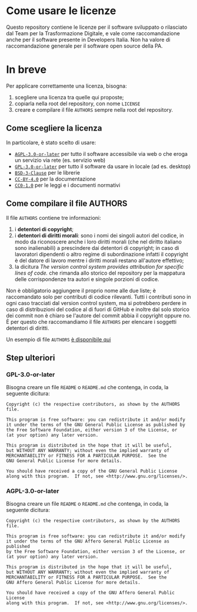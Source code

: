 # Come usare le licenze

Questo repository contiene le licenze per il software sviluppato o rilasciato dal Team per la Trasformazione Digitale, e vale come raccomandazione anche per il software presente in Developers Italia. Non ha valore di raccomandazione generale per il software open source della PA.

# In breve

Per applicare correttamente una licenza, bisogna:

1. scegliere una licenza tra quelle qui proposte;
2. copiarla nella root del repository, con nome `LICENSE`
3. creare e compilare il file `AUTHORS` sempre nella root del repository.

## Come scegliere la licenza

In particolare, è stato scelto di usare:
- [`AGPL-3.0-or-later`](AGPL-3.0-or-later) per tutto il software accessibile via web o che eroga un servizio via rete (es. servizio web)
- [`GPL-3.0-or-later`](GPL-3.0-or-later) per tutto il software da usare in locale (ad es. desktop)
- [`BSD-3-Clause`](BSD-3-Clause) per le librerie
- [`CC-BY-4.0`](CC-BY-4.0) per la documentazione
- [`CC0-1.0`](CC0-1.0) per le leggi e i documenti normativi

## Come compilare il file AUTHORS

Il file `AUTHORS` contiene tre informazioni:

1. i **detentori di copyright**;
2. i **detentori di diritti morali**: sono i nomi dei singoli autori del codice, in modo da riconoscere anche i loro diritti morali (che nel diritto italiano sono inalienabili) a prescindere dai detentori di copyright; in caso di lavoratori dipendenti o altro regime di subordinazione infatti il copyright è del datore di lavoro mentre i diritti morali restano all'autore effettivo;
3. la dicitura *The version control system provides attribution for specific lines of code.* che rimanda allo storico del repository per la mappatura delle corrispondenze tra autori e singole porzioni di codice.

Non è obbligatorio aggiungere il proprio nome alle due liste; è raccomandato solo per contributi di codice rilevanti. Tutti i contributi sono in ogni caso tracciati dal version control system, ma si potrebbero perdere in caso di distribuzioni del codice al di fuori di GitHub e inoltre dal solo storico dei commit non è chiaro se l'autore del commit abbia il copyright oppure no. È per questo che raccomandiamo il file `AUTHORS` per elencare i soggetti detentori di diritti.

Un esempio di file `AUTHORS` [è disponibile qui](AUTHORS)

## Step ulteriori

### GPL-3.0-or-later
Bisogna creare un file `README` o `README.md` che contenga, in coda, la seguente dicitura:

```
Copyright (c) the respective contributors, as shown by the AUTHORS file.

This program is free software: you can redistribute it and/or modify
it under the terms of the GNU General Public License as published by
the Free Software Foundation, either version 3 of the License, or
(at your option) any later version.

This program is distributed in the hope that it will be useful,
but WITHOUT ANY WARRANTY; without even the implied warranty of
MERCHANTABILITY or FITNESS FOR A PARTICULAR PURPOSE.  See the
GNU General Public License for more details.

You should have received a copy of the GNU General Public License
along with this program.  If not, see <http://www.gnu.org/licenses/>.
```
### AGPL-3.0-or-later
Bisogna creare un file `README` o `README.md` che contenga, in coda, la seguente dicitura:

```
Copyright (c) the respective contributors, as shown by the AUTHORS file.

This program is free software: you can redistribute it and/or modify
it under the terms of the GNU Affero General Public License as published
by the Free Software Foundation, either version 3 of the License, or
(at your option) any later version.

This program is distributed in the hope that it will be useful,
but WITHOUT ANY WARRANTY; without even the implied warranty of
MERCHANTABILITY or FITNESS FOR A PARTICULAR PURPOSE.  See the
GNU Affero General Public License for more details.

You should have received a copy of the GNU Affero General Public License
along with this program.  If not, see <http://www.gnu.org/licenses/>.
```
